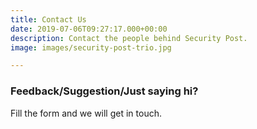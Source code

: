 ```yaml
---
title: Contact Us
date: 2019-07-06T09:27:17.000+00:00
description: Contact the people behind Security Post.
image: images/security-post-trio.jpg

---
```

### Feedback/Suggestion/Just saying hi?

Fill the form and we will get in touch.